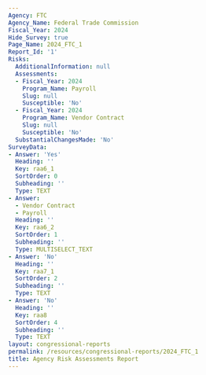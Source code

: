 ```yaml
---
Agency: FTC
Agency_Name: Federal Trade Commission
Fiscal_Year: 2024
Hide_Survey: true
Page_Name: 2024_FTC_1
Report_Id: '1'
Risks:
  AdditionalInformation: null
  Assessments:
  - Fiscal_Year: 2024
    Program_Name: Payroll
    Slug: null
    Susceptible: 'No'
  - Fiscal_Year: 2024
    Program_Name: Vendor Contract
    Slug: null
    Susceptible: 'No'
  SubstantialChangesMade: 'No'
SurveyData:
- Answer: 'Yes'
  Heading: ''
  Key: raa6_1
  SortOrder: 0
  Subheading: ''
  Type: TEXT
- Answer:
  - Vendor Contract
  - Payroll
  Heading: ''
  Key: raa6_2
  SortOrder: 1
  Subheading: ''
  Type: MULTISELECT_TEXT
- Answer: 'No'
  Heading: ''
  Key: raa7_1
  SortOrder: 2
  Subheading: ''
  Type: TEXT
- Answer: 'No'
  Heading: ''
  Key: raa8
  SortOrder: 4
  Subheading: ''
  Type: TEXT
layout: congressional-reports
permalink: /resources/congressional-reports/2024_FTC_1
title: Agency Risk Assessments Report
---
```

